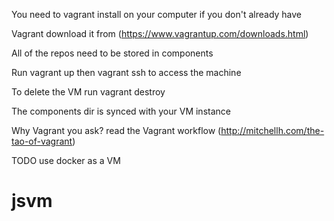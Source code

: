 You need to vagrant install on your computer if you don't already have

Vagrant download it from (https://www.vagrantup.com/downloads.html)

All of the repos need to be stored in components

Run vagrant up then vagrant ssh to access the machine

To delete the VM run vagrant destroy

The components dir is synced with your VM instance

Why Vagrant you ask? read the Vagrant workflow (http://mitchellh.com/the-tao-of-vagrant)

TODO use docker as a VM
# jsvm
